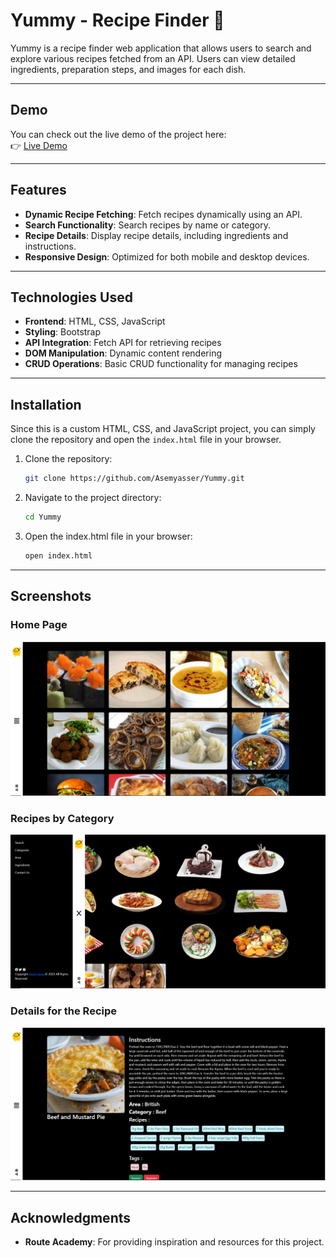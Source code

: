 # Yummy - Recipe Finder 🍴

Yummy is a recipe finder web application that allows users to search and explore various recipes fetched from an API. Users can view detailed ingredients, preparation steps, and images for each dish.

---

## Demo

You can check out the live demo of the project here:  
👉 [Live Demo](https://asemyasser.github.io/Yummy/)

---

## Features

- **Dynamic Recipe Fetching**: Fetch recipes dynamically using an API.
- **Search Functionality**: Search recipes by name or category.
- **Recipe Details**: Display recipe details, including ingredients and instructions.
- **Responsive Design**: Optimized for both mobile and desktop devices.

---

## Technologies Used

- **Frontend**: HTML, CSS, JavaScript
- **Styling**: Bootstrap
- **API Integration**: Fetch API for retrieving recipes
- **DOM Manipulation**: Dynamic content rendering
- **CRUD Operations**: Basic CRUD functionality for managing recipes

---

## Installation

Since this is a custom HTML, CSS, and JavaScript project, you can simply clone the repository and open the `index.html` file in your browser.

1. Clone the repository:
   ```bash
   git clone https://github.com/Asemyasser/Yummy.git
   ```

2. Navigate to the project directory:
   ```bash
   cd Yummy
   ```

3. Open the index.html file in your browser:
   ```bash
   open index.html
   ```
---

## Screenshots

### Home Page
![All Recipes](screenshots/yummy1.PNG)

### Recipes by Category
![Recipes by Category](screenshots/Yummy2.PNG)

### Details for the Recipe
![Recipe Ingredients](screenshots/Yummy3.PNG)

---

## Acknowledgments

- **Route Academy**: For providing inspiration and resources for this project.
